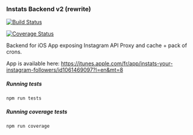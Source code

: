 ### Instats Backend v2 (rewrite)

[![Build Status](https://img.shields.io/circleci/project/RafalWilinski/instats-backend/master.svg?style=flat-square "Build Status")](https://circleci.com/gh/dokku/dokku/tree/master) 

[![Coverage Status](https://coveralls.io/repos/github/RafalWilinski/instats-backend/badge.svg?branch=master)](https://coveralls.io/github/RafalWilinski/instats-backend?branch=master)

Backend for iOS App exposing Instagram API Proxy and cache + pack of crons.

App is available here:
https://itunes.apple.com/fr/app/instats-your-instagram-followers/id1061469097?l=en&mt=8


##### Running tests
`npm run tests`


##### Running coverage tests
`npm run coverage`
